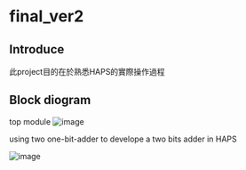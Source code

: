 # final_ver2
## Introduce
此project目的在於熟悉HAPS的實際操作過程

## Block diogram
top module
![image](https://user-images.githubusercontent.com/57473132/233411849-518a28c0-48da-4519-8011-c29ea11acbea.png)



using two one-bit-adder to develope a two bits adder in HAPS

![image](https://user-images.githubusercontent.com/57473132/233157387-9bccc7cc-b463-4f5c-845c-b810b05bceab.png)
